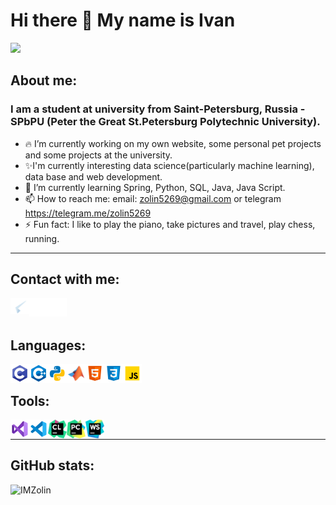 # Hi there 👋 My name is Ivan
![](https://komarev.com/ghpvc/?username=IMZolin&color=green)
## About me:

### I am a student at university from Saint-Petersburg, Russia - SPbPU (Peter the Great St.Petersburg Polytechnic University).

- 🔥 I’m currently working on my own website, some personal pet projects and some projects at the university.
- ✨I'm currently interesting data science(particularly machine learning), data base and web development.
- 🌱 I’m currently learning Spring, Python, SQL, Java, Java Script.
- 📫 How to reach me: email: zolin5269@gmail.com or telegram https://telegram.me/zolin5269
- ⚡ Fun fact: I like to play the piano, take pictures and travel, play chess, running.
___

## Contact with me:
[<img align ="left" width="30px" alt="IvanZolin Instaggiram" src="images/telegram.png"/>][telegram]
<!-- <img align ="left" width="30px" alt="IvanZolin Instagram" src="images/email.png"/> -->
[<img align ="left" width="30px" alt="IvanZolin Linkedin" src="images/linkedin.png"/>][linkedin]
[<img align ="left" width="30px" alt="IvanZolin Twitter" src="images/twitter.png"/>][twitter]
<!-- [<img align ="left" width="30px" alt="IvanZolin Instagram" src="images/instagram.png"/>][instagram] -->
<br/>
<br/>

## Languages:
[<img align ="left" width="30px" alt="C-programming" src="images/c-programming.png"/>][c-programming] 
[<img align ="left" width="30px" alt="C++" src="images/c++.png"/>][c++] 
[<img align ="left" width="30px" alt="Python" src="images/python.png"/>][python]
[<img align ="left" width="30px" alt="Python" src="images/matlab.png"/>][matlab]
[<img align ="left" width="30px" alt="HTML5" src="images/html-5.png"/>][html5]
[<img align ="left" width="30px" alt="CSS3" src="images/css3.png"/>][css3]
[<img align ="left" width="30px" alt="JavaScript" src="images/javascript.png"/>][javascript]
<br/>

## Tools:
[<img align ="left" width="30px" alt="Visual Studio" src="images/visual-studio.png"/>][vs]
[<img align ="left" width="30px" alt="VS Code" src="images/visual-studio-code.png"/>][vs-code]
[<img align ="left" width="30px" alt="PyCharm" src="images/clion.png"/>][clion]
[<img align ="left" width="30px" alt="PyCharm" src="images/PyCharm.png"/>][py-charm]
[<img align ="left" width="30px" alt="Webstorm" src="images/webstorm.png"/>][webstorm]
<br/>
____

## GitHub stats:
<div display="inline-flex" align-items="center" justify-content="space-between">
<img src="https://github-readme-stats.vercel.app/api?username=IMZolin&show_icons=true&bg_color=151515&title_color=fff&text_color=ffffff&icon_color=0b92f8&border_color=0b92f8&border_radius=30&count_private=true&locale=en&include_all_commits=true" width="47%"alt="IMZolin" />
<!-- <img src="https://github-readme-stats.vercel.app/api/top-langs?username=IMZolin&bg_color=151515&title_color=fff&text_color=ffffff&icon_color=0b92f8&border_color=0b92f8&border_radius=30&layout=compact&card_width =350&langs_count=10&hide=CMake,Makefile,Arc,PowerShell,BatchFile,HTML&locale=en" width="47%"alt="IMZolin" /> -->
</div>

<!-- https://github-readme-stats.vercel.app/api/top-langs/?username=anuraghazra&langs_count=8 -->

[telegram]:https://telegram.me/zolin5269
[linkedin]:https://www.linkedin.com/in/ivan-zolin-4474b0233/
[twitter]:https://twitter.com/zolin5269
[instagram]:https://www.instagram.com/zolin5269/
[c-programming]:https://www.cprogramming.com/
[c++]:https://www.w3schools.com/cpp/default.[html5]asp
[html5]:https://www.w3schools.com/html/
[css3]:https://www.w3schools.com/css/
[javascript]:https://www.w3schools.com/js/
[python]:https://www.python.org/
[matlab]:https://www.mathworks.com/products/matlab.html
[git]:https://git-scm.com/
[vs]:https://visualstudio.microsoft.com/
[vs-code]:https://code.visualstudio.com/
[clion]:https://www.jetbrains.com/clion/
[py-charm]:https://www.jetbrains.com/ru-ru/pycharm/
[webstorm]:https://www.jetbrains.com/webstorm/
[latex]:https://www.tug.org/begin.html
<!--
**IMZolin/IMZolin** is a ✨ _special_ ✨ repository because its `README.md` (this file) appears on your GitHub profile.

Here are some ideas to get you started:
 

- 👯 I’m looking to collaborate on ...
- 🤔 I’m looking for help with ...
- 💬 Ask me about ...

- 😄 Pronouns: ...
- 
-->
